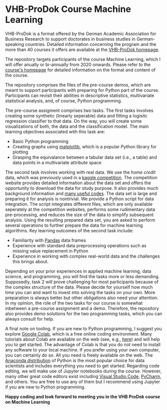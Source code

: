 # VHB-ProDok Course Machine Learning

VHB-ProDok is a format offered by the German Academic Association for Business Research to support doctorates in business studies in German-speaking countries. Detailed information concerning the program and the more than 40 courses it offers are available at the [VHB-ProDok homepage](https://www.vhbonline.org/en/events/prodok).

The repository targets participants of the course Machine Learning, which I will offer anually or bi-annually from 2020 onwards. Please refer to the [course's homepage](https://www.vhbonline.org/en/veranstaltungen/prodok/kurse-2020/translate-to-englisch-2004ms01) for detailed information on the format and content of the course.

The repository comprises the files of the pre-course demos, which are meant to support participants with preparing for Python part of the course. Participants can revisit their abilities in descriptive statistics, multivariate statistical analysis, and, of course, Python programming. 

The pre-course assigment comprises two tasks. The first tasks involves creating some synthetic (linearly seperable) data and fitting a logisitc regression classifier to that data. On the way, you will create some visualizations of both, the data and the classification model. The main learning objectives associated with this task are:
* Basic Python programming
* Creating graphs using [matplotlib](https://matplotlib.org/), which is a popular Python library for plotting
* Grasping the equivalance between a tabular data set (i.e., a table) and data points in a multivariate attribute space

The second task involves working with real data. We use the *home credit* data, which was previously used in a [kaggle competition](https://www.kaggle.com/c/home-credit-default-risk). The competition website provides detailed information about the data set and offers the opportunity to download the data for study purpose. It also provides much background information and [many useful codes](https://www.kaggle.com/c/home-credit-default-risk/code). The data set is large and preparing it for analysis is nontrivial. We provide a Python script for data integration. The script integrates different files, which are only available seperately at the competition websites, performs some rudimentary data pre-processing, and reduces the size of the data to simplify subsequent analysis. Using the resulting prepared data set, you are asked to perform several operations to further prepare the data for machine learning algorithms.
Key learning outcomes of the second task include:

* Familiarity with [Pandas](https://pandas.pydata.org/) data frames
* Experience with standard data preprocessing operations such as missing value replacement in Python
* Experience in working with complex real-world data and the challenges this brings about.

Depending on your prior experiences in applied machine learning, data science, and programming, you will find the tasks more or less demanding. Supposedly, task 2 will prove challenging for most participants because of the complex structure of the data. Please decide for yourself how much time you can and want to invest into solving the tasks on your own. More preparation is always better but other obligations also need your attention. In my opinion, the role of the two tasks for our course is somewhat inbetween a pre-course assignment and a demo. Therefore, the repository also provides demo solutions for the two programming tasks, which you can always consult for help. 

A final note on tooling. If you are new to Python programming, I suggest you explore [Google Colab](https://colab.research.google.com), which is a free online coding environment. Many tutorials about Colab are available on the web (see, e.g., [here](https://www.tutorialspoint.com/google_colab/index.htm)) and will help you to get started. The advantage of Colab is that you do not need to install any software to your local machine. 
If you prefer using your own computer, you can certainly do so. All you need is freely available on the web. The [Anaconda distribution](https://www.anaconda.com/distribution/?gclid=CjwKCAiAhc7yBRAdEiwAplGxX_cnNEcik0eYiYjlORTq7c_4xA3gOhqFc0v-8pwNw5vC6ADTKwuFRhoC-98QAvD_BwE) of Python is the most popular choice for data scientists and includes everything you need to get started. Regarding code editing, we will make use of Jupyter notebooks during the course. However, many other great code editors exist including  [Visual Studio Code](https://code.visualstudio.com/), [PyCharm](https://www.jetbrains.com/pycharm/), and others. You are free to use any of them but I recommend using Jupyter if you are new to Python programming.


**Happy coding and look forward to meeting you in the VHB ProDok course on Machine Learning**

